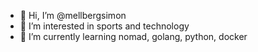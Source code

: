 - 👋 Hi, I’m @mellbergsimon
- 👀 I’m interested in sports and technology
- 🌱 I’m currently learning nomad, golang, python, docker

<!---
mellbergsimon/mellbergsimon is a ✨ special ✨ repository because its `README.md` (this file) appears on your GitHub profile.
You can click the Preview link to take a look at your changes.
--->
